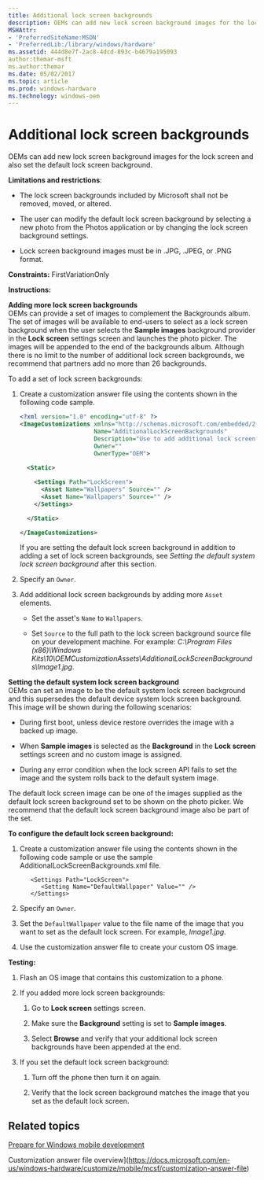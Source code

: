 ```yaml
---
title: Additional lock screen backgrounds
description: OEMs can add new lock screen background images for the lock screen and also set the default lock screen background.
MSHAttr:
- 'PreferredSiteName:MSDN'
- 'PreferredLib:/library/windows/hardware'
ms.assetid: 444d8e7f-2ac8-4dcd-893c-b4679a195093
author:themar-msft
ms.author:themar
ms.date: 05/02/2017
ms.topic: article
ms.prod: windows-hardware
ms.technology: windows-oem
---
```


# Additional lock screen backgrounds


OEMs can add new lock screen background images for the lock screen and also set the default lock screen background.

**Limitations and restrictions**:

-   The lock screen backgrounds included by Microsoft shall not be removed, moved, or altered.

-   The user can modify the default lock screen background by selecting a new photo from the Photos application or by changing the lock screen background settings.

-   Lock screen background images must be in .JPG, .JPEG, or .PNG format.

<a href="" id="constraints---firstvariationonly"></a>**Constraints:** FirstVariationOnly  

<a href="" id="instructions-"></a>**Instructions:**  

<a href="" id="adding-more-lock-screen-backgrounds"></a>**Adding more lock screen backgrounds**  
OEMs can provide a set of images to complement the Backgrounds album. The set of images will be available to end-users to select as a lock screen background when the user selects the **Sample images** background provider in the **Lock screen** settings screen and launches the photo picker. The images will be appended to the end of the backgrounds album. Although there is no limit to the number of additional lock screen backgrounds, we recommend that partners add no more than 26 backgrounds.

To add a set of lock screen backgrounds:

1.  Create a customization answer file using the contents shown in the following code sample.

    ```XML
    <?xml version="1.0" encoding="utf-8" ?>
    <ImageCustomizations xmlns="http://schemas.microsoft.com/embedded/2004/10/ImageUpdate"  
                         Name="AdditionalLockScreenBackgrounds"  
                         Description="Use to add additional lock screen backgrounds and set the default lock screen background."  
                         Owner=""  
                         OwnerType="OEM"> 
      
      <Static>  

        <Settings Path="LockScreen">  
          <Asset Name="Wallpapers" Source="" />
          <Asset Name="Wallpapers" Source="" />
        </Settings>  

      </Static>

    </ImageCustomizations>
    ```

    If you are setting the default lock screen background in addition to adding a set of lock screen backgrounds, see *Setting the default system lock screen background* after this section.

2.  Specify an `Owner`.

3.  Add additional lock screen backgrounds by adding more `Asset` elements.

    -   Set the asset's `Name` to `Wallpapers`.

    -   Set `Source` to the full path to the lock screen background source file on your development machine. For example: *C:\\Program Files (x86)\\Windows Kits\\10\\OEMCustomizationAssets\\AdditionalLockScreenBackgrounds\\Image1.jpg*.

<a href="" id="setting-the-default-system-lock-screen-background"></a>**Setting the default system lock screen background**  
OEMs can set an image to be the default system lock screen background and this supersedes the default device system lock screen background. This image will be shown during the following scenarios:

-   During first boot, unless device restore overrides the image with a backed up image.

-   When **Sample images** is selected as the **Background** in the **Lock screen** settings screen and no custom image is assigned.

-   During any error condition when the lock screen API fails to set the image and the system rolls back to the default system image.

The default lock screen image can be one of the images supplied as the default lock screen background set to be shown on the photo picker. We recommend that the default lock screen background image also be part of the set.

**To configure the default lock screen background:**

1.  Create a customization answer file using the contents shown in the following code sample or use the sample AdditionalLockScreenBackgrounds.xml file.

    ```
       <Settings Path="LockScreen">  
          <Setting Name="DefaultWallpaper" Value="" />  
       </Settings>  
    ```

2.  Specify an `Owner`.

3.  Set the `DefaultWallpaper` value to the file name of the image that you want to set as the default lock screen. For example, *Image1.jpg*.

4.  Use the customization answer file to create your custom OS image.

<a href="" id="testing-"></a>**Testing:**  
1.  Flash an OS image that contains this customization to a phone.

2.  If you added more lock screen backgrounds:

    1.  Go to **Lock screen** settings screen.

    2.  Make sure the **Background** setting is set to **Sample images**.

    3.  Select **Browse** and verify that your additional lock screen backgrounds have been appended at the end.

3.  If you set the default lock screen background:

    1.  Turn off the phone then turn it on again.

    2.  Verify that the lock screen background matches the image that you set as the default lock screen.

## Related topics

[Prepare for Windows mobile development](https://docs.microsoft.com/en-us/windows-hardware/manufacture/mobile/preparing-for-windows-mobile-development)

Customization answer file overview](https://docs.microsoft.com/en-us/windows-hardware/customize/mobile/mcsf/customization-answer-file)
